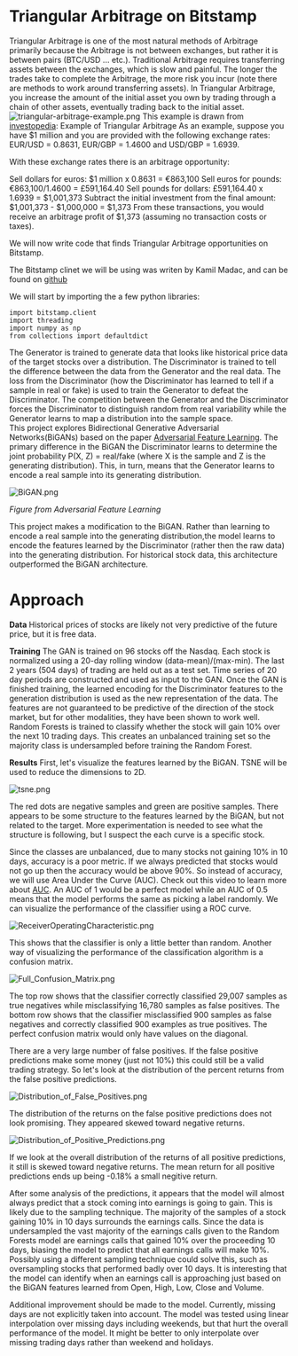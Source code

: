 # Triangular Arbitrage on Bitstamp
Triangular Arbitrage is one of the most natural methods of Arbitrage primarily because the Arbitrage is not between exchanges, but rather it is between pairs (BTC/USD ... etc.). Traditional Arbitrage requires transferring assets between the exchanges, which is slow and painful. The longer the trades take to complete the Arbitrage, the more risk you incur (note there are methods to work around transferring assets). In Triangular Arbitrage, you increase the amount of the initial asset you own by trading through a chain of other assets, eventually trading back to the initial asset.
![triangular-arbitrage-example.png]({{site.baseurl}}/media/triangular-arbitrage-example.png)
This example is drawn from [investopedia](https://www.investopedia.com/terms/t/triangulararbitrage.asp):
Example of Triangular Arbitrage
As an example, suppose you have $1 million and you are provided with the following exchange rates: EUR/USD = 0.8631, EUR/GBP = 1.4600 and USD/GBP = 1.6939.

With these exchange rates there is an arbitrage opportunity:

Sell dollars for euros: $1 million x 0.8631 = €863,100
Sell euros for pounds: €863,100/1.4600 = £591,164.40
Sell pounds for dollars: £591,164.40 x 1.6939 = $1,001,373
Subtract the initial investment from the final amount: $1,001,373 - $1,000,000 = $1,373
From these transactions, you would receive an arbitrage profit of $1,373 (assuming no transaction costs or taxes).      

We will now write code that finds Triangular Arbitrage opportunities on Bitstamp.

The Bitstamp clinet we will be using was writen by Kamil Madac, and can be found on [github](https://github.com/kmadac/bitstamp-python-client)

We will start by importing the a few python libraries:
```python3
import bitstamp.client
import threading
import numpy as np
from collections import defaultdict
```



The Generator is trained to generate data that looks like historical price data of the target stocks over a distribution. The Discriminator is trained to tell the difference between the data from the Generator and the real data. The loss from the Discriminator (how the Discriminator has learned to tell if a sample in real or fake) is used to train the Generator to defeat the Discriminator. The competition between the Generator and the Discriminator forces the Discriminator to distinguish random from real variability while the Generator learns to map a distribution into the sample space.    
This project explores Bidirectional Generative Adversarial Networks(BiGANs) based on the paper [Adversarial Feature Learning](https://arxiv.org/pdf/1605.09782.pdf). The primary difference in the BiGAN the Discriminator learns to determine the joint probability P(X, Z) = real/fake (where X is the sample and Z is the generating distribution). This, in turn, means that the Generator learns to encode a real sample into its generating distribution.  

![BiGAN.png]({{site.baseurl}}/media/BiGAN.png)

*Figure from Adversarial Feature Learning*


This project makes a modification to the BiGAN. Rather than learning to encode a real sample into the generating distribution,the model learns to encode the features learned by the Discriminator (rather then the raw data) into the generating distribution. For historical stock data, this architecture outperformed the BiGAN architecture. 
# Approach 

**Data**
Historical prices of stocks are likely not very predictive of the future price, but it is free data. 

**Training**
The GAN is trained on 96 stocks off the Nasdaq. Each stock is normalized using a 20-day rolling window (data-mean)/(max-min). The last 2 years (504 days) of trading are held out as a test set. Time series of 20 day periods are constructed and used as input to the GAN. Once the GAN is finished training, the learned encoding for the Discriminator features to the generation distribution is used as the new representation of the data. The features are not guaranteed to be predictive of the direction of the stock market, but for other modalities, they have been shown to work well. Random Forests is trained to classify whether the stock will gain 10% over the next 10 trading days. This creates an unbalanced training set so the majority class is undersampled before training the Random Forest. 

**Results**
First, let's visualize the features learned by the BiGAN. TSNE will be used to reduce the dimensions to 2D.

![tsne.png]({{site.baseurl}}/media/tsne.png)

The red dots are negative samples and green are positive samples. There appears to be some structure to the features learned by the BiGAN, but not related to the target. More experimentation is needed to see what the structure is following, but I suspect the each curve is a specific stock. 

Since the classes are unbalanced, due to many stocks not gaining 10% in 10 days, accuracy is a poor metric. If we always predicted that stocks would not go up then the accuracy would be above 90%. So instead of accuracy, we will use Area Under the Curve (AUC). Check out this video to learn more about [AUC](http://www.dataschool.io/roc-curves-and-auc-explained/). An AUC of 1 would be a perfect model while an AUC of 0.5 means that the model performs the same as picking a label randomly. We can visualize the performance of the classifier using a ROC curve. 

![ReceiverOperatingCharacteristic.png]({{site.baseurl}}/media/ReceiverOperatingCharacteristic.png)

This shows that the classifier is only a little better than random. Another way of visualizing the performance of the classification algorithm is a confusion matrix.

![Full_Confusion_Matrix.png]({{site.baseurl}}/media/Full_Confusion_Matrix.png)

The top row shows that the classifier correctly classified 29,007 samples as true negatives while misclassifying 16,780 samples as false positives. The bottom row shows that the classifier misclassified 900 samples as false negatives and correctly classified 900 examples as true positives. The perfect confusion matrix would only have values on the diagonal.

There are a very large number of false positives. If the false positive predictions make some money (just not 10%) this could still be a valid trading strategy. So let's look at the distribution of the percent returns from the false positive predictions.

![Distribution_of_False_Positives.png]({{site.baseurl}}/media/Distribution_of_False_Positives.png)

The distribution of the returns on the false positive predictions does not look promising. They appeared skewed toward negative returns. 

![Distribution_of_Positive_Predictions.png]({{site.baseurl}}/media/Distribution_of_Positive_Predictions.png)

If we look at the overall distribution of the returns of all positive predictions, it still is skewed toward negative returns. The mean return for all positive predictions ends up being -0.18% a small negitive return.

After some analysis of the predictions, it appears that the model will almost always predict that a stock coming into earnings is going to gain. This is likely due to the sampling technique. The majority of the samples of a stock gaining 10% in 10 days surrounds the earnings calls. Since the data is undersampled the vast majority of the earnings calls given to the Random Forests model are earnings calls that gained 10% over the proceeding 10 days, biasing the model to predict that all earnings calls will make 10%. Possibly using a different sampling technique could solve this, such as oversampling stocks that performed badly over 10 days. It is interesting that the model can identify when an earnings call is approaching just based on the BiGAN features learned from Open, High, Low, Close  and Volume.  

Additional improvement should be made to the model. Currently, missing days are not explicitly taken into account. The model was tested using linear interpolation over missing days including weekends, but that hurt the overall performance of the model. It might be better to only interpolate over missing trading days rather than weekend and holidays.

